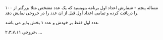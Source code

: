 مساله پنجم - شمارش اعداد اول
برنامه بنویسید که یک عدد مشخص مثلا بزرگتر از ۱۰۰ را دریافت کرده و تمامی اعداد اول قبل از ان عدد را در خروجی نمایش دهد.

عدد اول فقط بر خودش و عدد ۱ بخش پذیر می باشد.

خروجی
۲،۳،۷،۱۱، ...